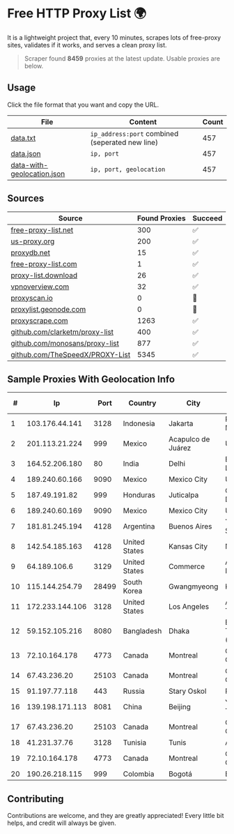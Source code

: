 
# Free HTTP Proxy List 🌍

It is a lightweight project that, every 10 minutes, scrapes lots of free-proxy sites, validates if it works, and serves a clean proxy list.


> Scraper found **8459** proxies at the latest update. Usable proxies are below.

## Usage

Click the file format that you want and copy the URL.


|File|Content|Count|
|----|-------|-----|
|[data.txt](https://raw.githubusercontent.com/themiralay/Proxy-List-World/master/data.txt)|`ip_address:port` combined (seperated new line)|457|
|[data.json](https://raw.githubusercontent.com/themiralay/Proxy-List-World/master/data.json)|`ip, port`|457|
|[data-with-geolocation.json](https://raw.githubusercontent.com/themiralay/Proxy-List-World/master/data-with-geolocation.json)|`ip, port, geolocation`|457|

## Sources

|Source|Found Proxies|Succeed|
|------|-------------|-------|
|[free-proxy-list.net](https://free-proxy-list.net)|300|✅|
|[us-proxy.org](https://www.us-proxy.org)|200|✅|
|[proxydb.net](http://proxydb.net)|15|✅|
|[free-proxy-list.com](https://free-proxy-list.com/?page=&port=&type%5B%5D=http&type%5B%5D=https&up_time=0&search=Search)|1|✅|
|[proxy-list.download](https://www.proxy-list.download/HTTP)|26|✅|
|[vpnoverview.com](https://vpnoverview.com/privacy/anonymous-browsing/free-proxy-servers)|32|✅|
|[proxyscan.io](https://www.proxyscan.io)|0|🚫|
|[proxylist.geonode.com](https://proxylist.geonode.com/api/proxy-list?limit=300&page=1&sort_by=lastChecked&sort_type=desc&protocols=http,https)|0|🚫|
|[proxyscrape.com](https://api.proxyscrape.com/v2/?request=displayproxies&protocol=http&timeout=10000&country=all&ssl=all&anonymity=all)|1263|✅|
|[github.com/clarketm/proxy-list](https://raw.githubusercontent.com/clarketm/proxy-list/master/proxy-list-raw.txt)|400|✅|
|[github.com/monosans/proxy-list](https://raw.githubusercontent.com/monosans/proxy-list/main/proxies/http.txt)|877|✅|
|[github.com/TheSpeedX/PROXY-List](https://raw.githubusercontent.com/TheSpeedX/PROXY-List/master/http.txt)|5345|✅|


## Sample Proxies With Geolocation Info

|#|Ip|Port|Country|City|Internet Service Provider|
|-|--|----|-------|----|-------------------------|
|1|103.176.44.141|3128|Indonesia|Jakarta|PT Era Digital Media|
|2|201.113.21.224|999|Mexico|Acapulco de Juárez|Uninet S.A. de C.V.|
|3|164.52.206.180|80|India|Delhi|E2E Networks Limited|
|4|189.240.60.166|9090|Mexico|Mexico City|Uninet S.A. de C.V.|
|5|187.49.191.82|999|Honduras|Juticalpa|Olancho NET S.r.l. De C.V.|
|6|189.240.60.169|9090|Mexico|Mexico City|Uninet S.A. de C.V.|
|7|181.81.245.194|4128|Argentina|Buenos Aires|Telecom Argentina S.A.|
|8|142.54.185.163|4128|United States|Kansas City|Nocix, LLC|
|9|64.189.106.6|3129|United States|Commerce|Apogee Telecom Inc.|
|10|115.144.254.79|28499|South Korea|Gwangmyeong|Korea Telecom|
|11|172.233.144.106|3128|United States|Los Angeles|Akamai Technologies, Inc.|
|12|59.152.105.216|8080|Bangladesh|Dhaka|Earth Telecommunication ( pvt ) Limited|
|13|72.10.164.178|4773|Canada|Montreal|GloboTech Communications|
|14|67.43.236.20|25103|Canada|Montreal|GloboTech Communications|
|15|91.197.77.118|443|Russia|Stary Oskol|ReInfoCom Ltd.|
|16|139.198.171.113|8081|China|Beijing|Yunify Technologies Inc|
|17|67.43.236.20|25103|Canada|Montreal|GloboTech Communications|
|18|41.231.37.76|3128|Tunisia|Tunis|ATI - ISP|
|19|72.10.164.178|4773|Canada|Montreal|GloboTech Communications|
|20|190.26.218.115|999|Colombia|Bogotá|ETB - Colombia|



## Contributing

Contributions are welcome, and they are greatly appreciated! Every
little bit helps, and credit will always be given.

